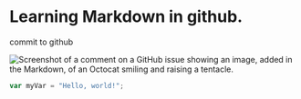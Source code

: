 # Learning Markdown in github.
commit to github

![Screenshot of a comment on a GitHub issue showing an image, added in the Markdown, of an Octocat smiling and raising a tentacle.](https://myoctocat.com/assets/images/base-octocat.svg)

``` javascript
var myVar = "Hello, world!";
```
